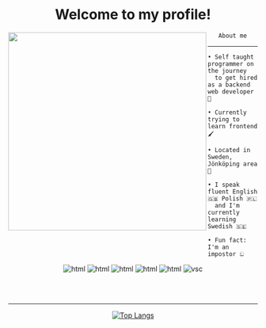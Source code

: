 <h1 align="center">Welcome to my profile!</h1>

<img src="https://avatars.githubusercontent.com/u/79018062?v=4" width="400" height="400" align="left"></img>

<div align="center">
    <code></code>
    <code></code>
    <code></code>
    <code></code>
    <code></code>
    <code></code>
    <code></code>
    <code></code>
    <code></code>
    <code></code>
    <code></code>
    <code></code>
    <code></code>
    <code></code>
    <code></code>
    <code>About me</code>
    <code></code>
    <code></code>
    <code></code>
    <code></code>
    <code></code>
    <code></code>
    <code></code>
    <code></code>
    <code></code>
    <code></code>
    <code></code>
    <code></code>
    <code></code>
    <code></code>
    <code></code>

</div>

<hr></hr>

```
• Self taught programmer on the journey
  to get hired as a backend web developer 🚀

• Currently trying to learn frontend 🖌️

• Located in Sweden, Jönköping area 💯

• I speak fluent English 🇬🇧 Polish 🇵🇱 
  and I'm currently learning Swedish 🇸🇪

• Fun fact: I'm an impostor ඞ

```

<p align="center">
    <img src="https://img.shields.io/badge/-Python-yellow?style=flat&logo=python" alt="html" />
    <img src="https://img.shields.io/badge/-HTML5-orange?style=flat&logo=html5" alt="html" />
    <img src="https://img.shields.io/badge/-CSS-blue?style=flat&logo=css3" alt="html" />
    <img src="https://img.shields.io/badge/-Node.js-gray?style=flat&logo=node.js" alt="html" />
    <img src="https://img.shields.io/badge/-Linux-525?style=flat&logo=linux" alt="html" />
    <img src="https://img.shields.io/badge/-Visual Studio Code-blue?style=flat&logo=VisualStudioCode" alt="vsc"/>
</p>

<br></br>

<hr></hr>

<div align="center">

[![Top Langs](https://github-readme-stats.vercel.app/api/top-langs/?username=wiktor-falek&layout=compact)](https://github.com/anuraghazra/github-readme-stats)

</div>
